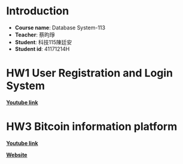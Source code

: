 # Introduction

- **Course name**: Database System-113
- **Teacher**: 蔡昀琤
- **Student**: 科技115陳廷安
- **Student id**: 41171214H

# HW1 User Registration and Login System

 **[Youtube link](https://youtu.be/LT-PYBJTzqM)**

# HW3 Bitcoin information platform
**[Youtube link](https://youtu.be/omlVstAQ96o?si=yT9DjtRn1QGsdrvo)**

**[Website](https://bitcoin-d26969a80c9b.herokuapp.com/)**
